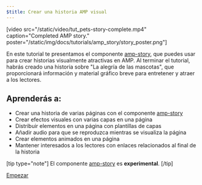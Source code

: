 ```yaml
---
$title: Crear una historia AMP visual
---
```


[video src="/static/video/tut_pets-story-complete.mp4" caption="Completed AMP story." poster="/static/img/docs/tutorials/amp_story/story_poster.png"]

En este tutorial te presentamos el componente [amp-story](/es/docs/reference/components/amp-story.html), que puedes usar para crear historias visualmente atractivas en AMP. Al terminar el tutorial, habrás creado una historia sobre "La alegría de las mascotas", que proporcionará información y material gráfico breve para entretener y atraer a los lectores.

## Aprenderás a:

- Crear una historia de varias páginas con el componente [amp-story](/es/docs/reference/components/amp-story.html)
- Crear efectos visuales con varias capas en una página
- Distribuir elementos en una página con plantillas de capas
- Añadir audio para que se reproduzca mientras se visualiza la página
- Crear elementos animados en una página
- Mantener interesados a los lectores con enlaces relacionados al final de la historia

[tip type="note"]
 El componente [amp-story](/es/docs/reference/components/amp-story.html) es **experimental**. 
[/tip]


<div class="start-button">
<a class="button" href="{{g.doc(/content/amp-dev/documentation/guides-and-tutorials/start/visual_story/setting_up.md', locale=doc.locale).url.path}}"><span class="arrow-next">Empezar</span></a>
</div>
 
